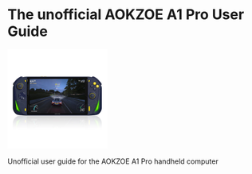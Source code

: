 # The unofficial AOKZOE A1 Pro User Guide

<img src="img/800-01.webp" height=200/>

Unofficial user guide for the AOKZOE A1 Pro handheld computer
